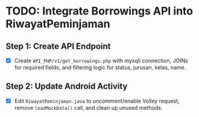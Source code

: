 # TODO: Integrate Borrowings API into RiwayatPeminjaman

## Step 1: Create API Endpoint
- [x] Create `API_PHP/v1/get_borrowings.php` with mysqli connection, JOINs for required fields, and filtering logic for status, jurusan, kelas, name.

## Step 2: Update Android Activity
- [x] Edit `RiwayatPeminjaman.java` to uncomment/enable Volley request, remove `loadMockData()` call, and clean up unused methods.
